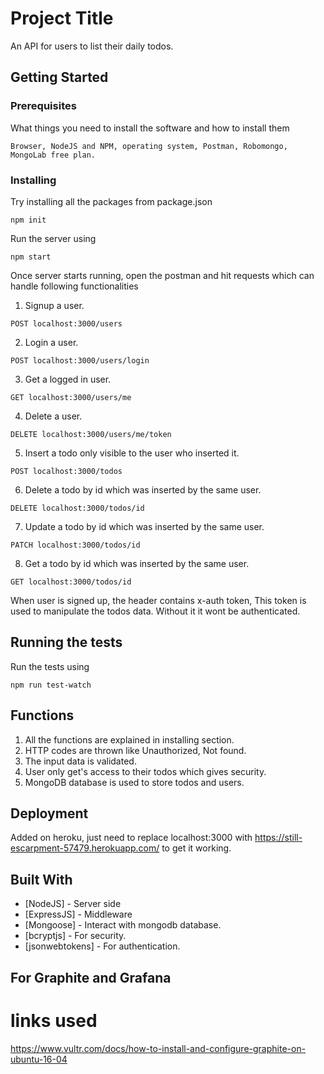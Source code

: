# Project Title

An API for users to list their daily todos.

## Getting Started


### Prerequisites

What things you need to install the software and how to install them

```
Browser, NodeJS and NPM, operating system, Postman, Robomongo, MongoLab free plan. 
```

### Installing

Try installing all the packages from package.json

```
npm init
```
Run the server using 

```
npm start
```

Once server starts running, open the postman and hit requests which can handle following functionalities
1. Signup a user.
```
POST localhost:3000/users
```
2. Login a user.
```
POST localhost:3000/users/login
```
3. Get a logged in user.
```
GET localhost:3000/users/me
```
4. Delete a user.
```
DELETE localhost:3000/users/me/token
```
5. Insert a todo only visible to the user who inserted it.
```
POST localhost:3000/todos
```
6. Delete a todo by id which was inserted by the same user.
```
DELETE localhost:3000/todos/id
```
7. Update a todo by id which was inserted by the same user.
```
PATCH localhost:3000/todos/id
```
8. Get a todo by id which was inserted by the same user.
```
GET localhost:3000/todos/id
```
When user is signed up, the header contains x-auth token, This token is used to manipulate the todos data.
Without it it wont be authenticated.

## Running the tests

Run the tests using

```
npm run test-watch
```
## Functions

1. All the functions are explained in installing section.
2. HTTP codes are thrown like Unauthorized, Not found.
3. The input data is validated.
4. User only get's access to their todos which gives security.
5. MongoDB database is used to store todos and users.

## Deployment

Added on heroku,
just need to replace localhost:3000 with https://still-escarpment-57479.herokuapp.com/
to get it working.

## Built With

* [NodeJS] - Server side
* [ExpressJS] - Middleware
* [Mongoose] - Interact with mongodb database.
* [bcryptjs] - For security.
* [jsonwebtokens] - For authentication.


## For Graphite and Grafana



# links used
https://www.vultr.com/docs/how-to-install-and-configure-graphite-on-ubuntu-16-04

